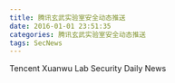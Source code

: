 ```yaml
---
title: 腾讯玄武实验室安全动态推送
date: 2016-01-01 23:51:35
categories: 腾讯玄武实验室安全动态推送
tags: SecNews
---
```


Tencent Xuanwu Lab Security Daily News  
